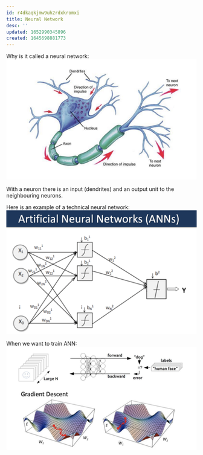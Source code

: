 ```yaml
---
id: r4dkaqkjmw9uh2rdxkromxi
title: Neural Network
desc: ''
updated: 1652990345896
created: 1645698881773
---
```

Why is it called a neural network:
![](./assets/images/2022-02-24-11-35-54.png)

With a neuron there is an input (dendrites) and an output unit to the neighbouring neurons.

Here is an example of a technical neural network:
![](./assets/images/2022-02-24-11-38-20.png)

When we want to train ANN:
![](./assets/images/2022-02-24-11-40-14.png)
